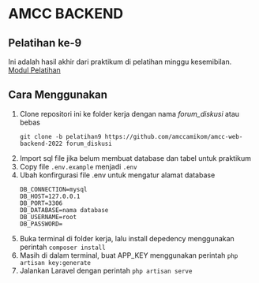 # AMCC BACKEND
## Pelatihan ke-9
Ini adalah hasil akhir dari praktikum di pelatihan minggu kesemibilan. <br>
[Modul Pelatihan](https://medium.com/@amikom.computerclub/database-migration-study-case-b6884cfdf79)

## Cara Menggunakan
1. Clone repositori ini ke folder kerja dengan nama _forum_diskusi_ atau bebas
    ```
    git clone -b pelatihan9 https://github.com/amccamikom/amcc-web-backend-2022 forum_diskusi
    ```
2. Import sql file jika belum membuat database dan tabel untuk praktikum
3. Copy file `.env.example` menjadi `.env`
4. Ubah konfirgurasi file .env untuk mengatur alamat database
    ```
    DB_CONNECTION=mysql
    DB_HOST=127.0.0.1
    DB_PORT=3306
    DB_DATABASE=nama database
    DB_USERNAME=root
    DB_PASSWORD=
    ```
4. Buka terminal di folder kerja, lalu install depedency menggunakan perintah `composer install`
5. Masih di dalam terminal, buat APP_KEY menggunakan perintah `php artisan key:generate`
6. Jalankan Laravel dengan perintah `php artisan serve`
